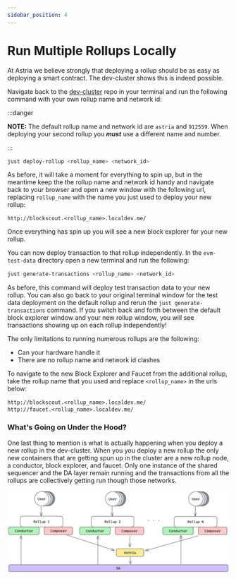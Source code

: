 ```yaml
---
sidebar_position: 4
---
```


# Run Multiple Rollups Locally

At Astria we believe strongly that deploying a rollup should be as easy as deploying a smart contract. The dev-cluster shows this is indeed possible.

Navigate back to the [dev-cluster](https://github.com/astriaorg/dev-cluster)
repo in your terminal and run the following command with your own rollup name
and network id:

:::danger

**NOTE:** The default rollup name and network id are `astria` and `912559`. When
deploying your second rollup you ___must___ use a different name and number.

:::

```sh
just deploy-rollup <rollup_name> <network_id>
```

As before, it will take a moment for everything to spin up, but in the meantime keep the the rollup name and network id handy and navigate back to your browser and open a new window with the following url, replacing `rollup_name` with the name you just used to deploy your new rollup:

```
http://blockscout.<rollup_name>.localdev.me/
```

Once everything has spin up you will see a new block explorer for your new rollup.

You can now deploy transaction to that rollup independently.
In the `evm-test-data` directory open a new terminal and run the following:

```sh
just generate-transactions <rollup_name> <network_id>
```

As before, this command will deploy test transaction data to your new rollup.
You can also go back to your original terminal window for the test data deployment on the default rollup and rerun the `just generate-transactions` command. If you switch back and forth between the default block explorer window and your new rollup window, you will see transactions showing up on each rollup independently!

The only limitations to running numerous rollups are the following:
 - Can your hardware handle it
 - There are no rollup name and network id clashes

To navigate to the new Block Explorer and Faucet from the additional rollup,
take the rollup name that you used and replace `<rollup_name>` in the urls
below:

```
http://blockscout.<rollup_name>.localdev.me/
http://faucet.<rollup_name>.localdev.me/
```

### What's Going on Under the Hood?

One last thing to mention is what is actually happening when you deploy a new rollup in the dev-cluster. When you you deploy a new rollup the only new containers that are getting spun up in the cluster are a new rollup node, a conductor, block explorer, and faucet. Only one instance of the shared sequencer and the DA layer remain running and the transactions from all the rollups are collectively getting run though those networks.

![Multiple Rollups](assests/multiple-rollups.png)
